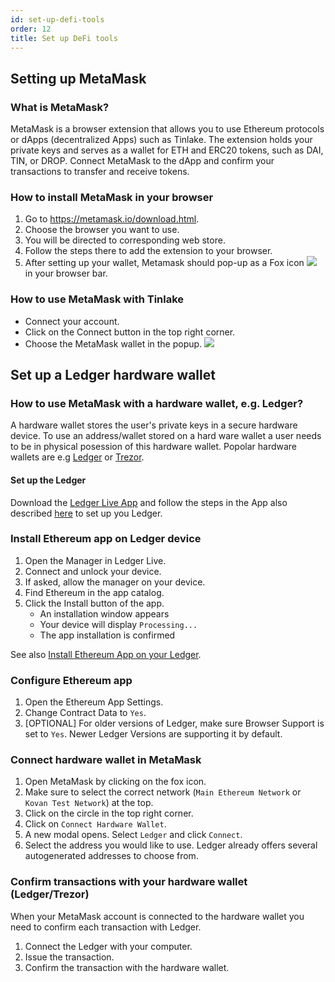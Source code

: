 ```yaml
---
id: set-up-defi-tools
order: 12
title: Set up DeFi tools
---
```


## Setting up MetaMask
### What is MetaMask?
MetaMask is a browser extension that allows you to use Ethereum protocols or dApps (decentralized Apps) such as Tinlake. The extension holds your private keys and serves as a wallet for ETH and ERC20 tokens, such as DAI, TIN, or DROP. Connect MetaMask to the dApp and confirm your transactions to transfer and receive tokens.

### How to install MetaMask in your browser
1. Go to https://metamask.io/download.html.
2. Choose the browser you want to use.
3. You will be directed to corresponding web store.
4. Follow the steps there to add the extension to your browser.
5. After setting up your wallet, Metamask should pop-up as a Fox icon ![](https://storage.googleapis.com/centrifuge-hackmd/upload_7dd07df8a7fc7d1b29743ec9535dbba7.png) in your browser bar.

### How to use MetaMask with Tinlake
- Connect your account.
- Click on the Connect button in the top right corner.
- Choose the MetaMask wallet in the popup.
![](https://storage.googleapis.com/centrifuge-hackmd/upload_7ce191ec0d5455f0228b8e9779c54719.png)

## Set up a Ledger hardware wallet
### How to use MetaMask with a hardware wallet, e.g. Ledger?
A hardware wallet stores the user's private keys in a secure hardware device. To use an address/wallet stored on a hard ware wallet a user needs to be in physical posession of this hardware wallet. Popolar hardware wallets are e.g [Ledger](https://www.ledger.com/) or [Trezor](https://trezor.io/).

#### Set up the Ledger
Download the [Ledger Live App](https://www.ledger.com/ledger-live/) and follow the steps in the App also described [here]( https://support.ledger.com/hc/en-us/articles/360018784134) to set up you Ledger.

### Install Ethereum app on Ledger device
1. Open the Manager in Ledger Live.
2. Connect and unlock your device.
3. If asked, allow the manager on your device.
4. Find Ethereum in the app catalog.
5. Click the Install button of the app.
    - An installation window appears
    - Your device will display `Processing...`
    - The app installation is confirmed

See also [Install Ethereum App on your Ledger](https://support.ledger.com/hc/en-us/articles/360009576554-Ethereum-ETH-).

### Configure Ethereum app 

1. Open the Ethereum App Settings.
2. Change Contract Data to `Yes`.
3. [OPTIONAL] For older versions of Ledger, make sure Browser Support is set to `Yes`. Newer Ledger Versions are supporting it by default. 

### Connect hardware wallet in MetaMask
1. Open MetaMask by clicking on the fox icon.
2. Make sure to select the correct network (`Main Ethereum Network` or `Kovan Test Network`) at the top.
3. Click on the circle in the top right corner.
4. Click on `Connect Hardware Wallet`.
5. A new modal opens. Select `Ledger` and click `Connect`.
6. Select the address you would like to use. Ledger already offers several autogenerated addresses to choose from.

### Confirm transactions with your hardware wallet (Ledger/Trezor)
When your MetaMask account is connected to the hardware wallet you need to confirm each transaction with Ledger.

1. Connect the Ledger with your computer.
2. Issue the transaction.
3. Confirm the transaction with the hardware wallet.

